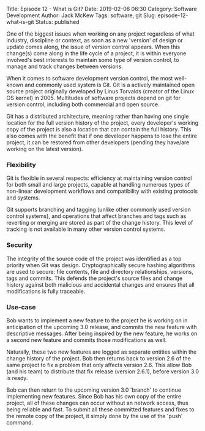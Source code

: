 Title: Episode 12 - What is Git?
Date: 2019-02-08 06:30
Category: Software Development
Author: Jack McKew
Tags: software, git
Slug: episode-12-what-is-git
Status: published

One of the biggest issues when working on any project regardless of what industry, discipline or context, as soon as a new 'version' of design or update comes along, the issue of version control appears. When this change(s) come along in the life cycle of a project, it is within everyone involved's best interests to maintain some type of version control, to manage and track changes between versions.

When it comes to software development version control, the most well-known and commonly used system is Git. Git is a actively maintained open source project originally developed by Linus Torvalds (creator of the Linux OS kernel) in 2005. Multitudes of software projects depend on git for version control, including both commercial and open source.

Git has a distributed architecture, meaning rather than having one single location for the full version history of the project, every developer's working copy of the project is also a location that can contain the full history. This also comes with the benefit that if one developer happens to lose the entire project, it can be restored from other developers (pending they have/are working on the latest version).

### Flexibility

Git is flexible in several respects: efficiency at maintaining version control for both small and large projects, capable at handling numerous types of non-linear development workflows and compatibility with existing protocols and systems.

Git supports branching and tagging (unlike other commonly used version control systems), and operations that affect branches and tags such as reverting or merging are stored as part of the change history. This level of tracking is not available in many other version control systems.

### Security

The integrity of the source code of the project was identified as a top priority when Git was design. Cryptographically secure hashing algorithms are used to secure: file contents, file and directory relationships, versions, tags and commits. This defends the project's source files and change history against both malicious and accidental changes and ensures that all modifications is fully traceable.

### Use-case

Bob wants to implement a new feature to the project he is working on in anticipation of the upcoming 3.0 release, and commits the new feature with descriptive messages. After being inspired by the new feature, he works on a second new feature and commits those modifications as well.

Naturally, these two new features are logged as separate entities within the change history of the project. Bob then returns back to version 2.6 of the same project to fix a problem that only affects version 2.6. This allow Bob (and his team) to distribute that fix release (version 2.6.1), before version 3.0 is ready.

Bob can then return to the upcoming version 3.0 'branch' to continue implementing new features. Since Bob has his own copy of the entire project, all of these changes can occur without an network access, thus being reliable and fast. To submit all these committed features and fixes to the remote copy of the project, it simply done by the use of the 'push' command.
